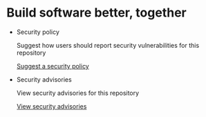 # Build software better, together

* Security policy

   Suggest how users should report security vulnerabilities for this repository

   [Suggest a security policy](https://github.com/JCTools/JCTools/security/policy)

* Security advisories

   View security advisories for this repository

  [View security advisories](https://github.com/JCTools/JCTools/security/advisories)

